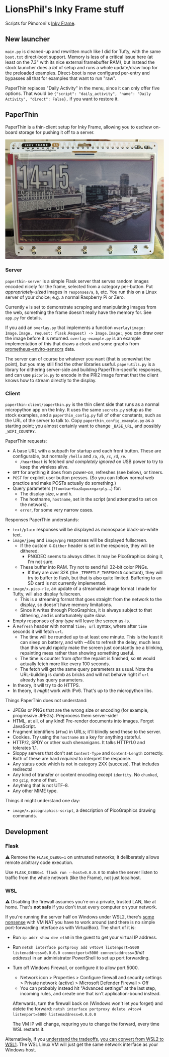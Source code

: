 # LionsPhil's Inky Frame stuff

Scripts for Pimoroni's [Inky Frame](https://shop.pimoroni.com/products/inky-frame-7-3).

## New launcher

`main.py` is cleaned-up and rewritten much like I did for Tufty, with the same `boot.txt` direct-boot support.
Memory is less of a critical issue here (at least on the 7.3" with its nice external framebuffer RAM), but instead the stock launcher does a *lot* of setup and runs a whole update/draw loop for the preloaded examples.
Direct-boot is now configured per-entry and bypasses all that for examples that want to run "raw".

PaperThin replaces "Daily Activity" in the menu, since it can only offer five options.
That would be `{"script": "daily_activity", "name": "Daily Activity", "direct": False},` if you want to restore it.

## PaperThin

PaperThin is a thin-client setup for Inky Frame, allowing you to eschew on-board storage for pushing it off to a server.

![Example photo frame with overlaid time, date, and environment sensor graph](paperthin-silicon-docks.jpg)

### Server

`paperthin-server` is a simple Flask server that serves random images encoded nicely for the frame, selected from a category per-button.
Put *appropriately-sized* images in `responses/a`, `b`, etc.
You run this on a Linux server of your choice; e.g. a normal Raspberry Pi or Zero.

Currently `e` is set to demonstrate scraping and manipulating images from the web, something the frame doesn't really have the memory for.
See `app.py` for details.

If you add an `overlay.py` that implements a function `overlay(image: Image.Image, request: flask.Request) -> Image.Image:`, you can draw over the image before it is returned.
`overlay-example.py` is an example implementation of this that draws a clock and some graphs from [prometheus-enviro-sensors](https://github.com/LionsPhil/prometheus-enviro-sensors) data.

The server can of course be whatever you want (that is somewhat the point), but you may still find the other libraries useful.
`paperutils.py` is a library for dithering server-side and building PaperThin-specific responses, and can use `picorle.py` to encode in the PRI2 image format that the client knows how to stream directly to the display.

### Client

`paperthin-client/paperthin.py` is the thin client side that runs as a normal micropython app on the Inky.
It uses the same `secrets.py` setup as the stock examples, and a `paperthin_config.py` full of other constants, such as the URL of the server to talk to.
Copy `paperthin_config_example.py` as a starting point; you almost certainly want to change `_BASE_URL`, and possibly `_WIFI_COUNTRY`.

PaperThin requests:

- A base URL with a subpath for startup and each front button.
  These are configurable, but normally `/hello` and `/a`, `/b`, `/c`, `/d`, `/e`.
  - `/heartbeat` is fetched *and completely ignored* on USB power to try to keep the wireless alive.
- `GET` for anything it does from power-on, refreshes (see below), or timers.
- `POST` for explicit user button presses.
  (So you can follow normal web practice and make POSTs actually do something.)
- Query parameters (`?foo=bar+baz&quux=garply`...) for:
  - The display size, `w` and `h`.
  - The hostname, `hostname`, set in the script (and attempted to set on the network).
  - `error`, for some very narrow cases.

Responses PaperThin understands:

- `text/plain` responses will be displayed as monospace black-on-white text.
- `image/jpeg` and `image/png` responses will be displayed fullscreen.
  - If the custom `X-Dither` header is set in the response, they will be dithered.
    - PNGDEC seems to always dither. It may be PicoGraphics doing it, I'm not sure.
  - These buffer into RAM. Try not to send full 32-bit color PNGs.
    - If they are over 32K (the `_TEMPFILE_THRESHOLD` constant), they will try to buffer to flash, but that is also quite limited. Buffering to an SD card is not currently implemented.
- `image/x.pico-rle`, an update of a streamable image format I made for Tufty, will also display fullscreen.
  - This is a streaming format that goes straight from the network to the display, so doesn't have memory limitations.
  - Since it writes through PicoGraphics, it is always subject to that dithering, and is unfortunately quite slow.
- Empty responses *of any type* will leave the screen as-is.
- A `Refresh` header with normal `time; url` syntax, where after `time` seconds it will fetch `url`.
  - The time will be rounded up to at least one minute.
    This is the least it can sleep on battery, and with ~40s to refresh the delay, much less than this would rapidly make the screen just constantly be a blinking, repainting mess rather than showing something useful.
  - The time is counter from *after* the repaint is finished, so `60` would actually fetch more like every 100 seconds.
  - The fetch will get the same query parameters as usual.
    Note the URL-building is dumb as bricks and will not behave right if `url` already has query parameters.
- In theory, it will try to do HTTPS.
- In theory, it *might* work with IPv6. That's up to the micropython libs.

Things PaperThin does not understand:

- JPEGs or PNGs that are the wrong size or encoding (for example, progressive JPEGs).
  Preprocess them server-side!
- HTML, at all, of any kind! Pre-render documents into images. Forget JavaScript.
- Fragment identifiers (`#foo`) in URLs; it'll blindly send these to the server.
- Cookies. Try using the `hostname` as a key for anything stateful.
- HTTP/2, SPDY or other such shenanigans. It talks HTTP/1.0 and tolerates 1.1.
- Sloppy servers that don't set `Content-Type` and `Content-Length` correctly.
  Both of these are hard *required* to interpret the response.
- Any status code which is not in category 2XX (success). That includes redirects!
- Any kind of transfer or content encoding except `identity`.
  No `chunked`, no `gzip`, none of that.
- Anything that is not UTF-8.
- Any other MIME type.

Things it might understand one day:

- `image/x.picographics-script`, a description of PicoGraphics drawing commands.

## Development

### Flask

⚠️ Remove the `FLASK_DEBUG=1` on untrusted networks; it deliberately allows remote arbitrary code execution.

Use `FLASK_DEBUG=1 flask run --host=0.0.0.0` to make the server listen to traffic from the whole network (like the Frame), not just localhost.

### WSL

⚠️ Disabling the firewall assumes you're on a private, trusted LAN, like at home.
That's **not safe** if you don't trust every computer on your network.

If you're running the server half on Windows under WSL2, there's [some nonsense](https://learn.microsoft.com/en-us/windows/wsl/networking#accessing-a-wsl-2-distribution-from-your-local-area-network-lan) with VM NAT you have to work around (and there is no simple port-forwarding interface as with VirtualBox).
The short of it is:

- Run `ip addr show dev eth0` in the guest to get your virtual IP address.
- Run `netsh interface portproxy add v4tov4 listenport=5000 listenaddress=0.0.0.0 connectport=5000 connectaddress=`_(that address)_ in an administrator PowerShell to set up port forwarding.
- Turn off Windows Firewall, or configure it to allow port 5000.
  - Network icon > Properties > Configure firewall and security settings > Private network (active) > Microsoft Defender Firewall > Off
  - You can probably instead hit "Advanced settings" at the last step, incoming rules, and create one that isn't application-bound instead.

  Afterwards, turn the firewall back on (Windows won't let you forget) and delete the forward: `netsh interface portproxy delete v4tov4 listenport=5000 listenaddress=0.0.0.0`

  The VM IP will change, requring you to change the forward, every time WSL restarts it.

Alternatively, if you [understand the tradeoffs](https://learn.microsoft.com/en-us/windows/wsl/compare-versions), [you can convert from WSL2 to WSL1](https://learn.microsoft.com/en-us/windows/wsl/install#upgrade-version-from-wsl-1-to-wsl-2).
The WSL Linux VM will just get the same network interface as your Windows host.
